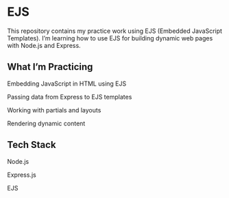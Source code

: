 # EJS

This repository contains my practice work using EJS (Embedded JavaScript Templates).
I’m learning how to use EJS for building dynamic web pages with Node.js and Express.

## What I’m Practicing

Embedding JavaScript in HTML using EJS

Passing data from Express to EJS templates

Working with partials and layouts

Rendering dynamic content

## Tech Stack

Node.js

Express.js

EJS